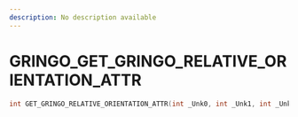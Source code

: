 ```yaml
---
description: No description available 
---
```


# GRINGO\_GET_GRINGO_RELATIVE_ORIENTATION_ATTR

```cpp
int GET_GRINGO_RELATIVE_ORIENTATION_ATTR(int _Unk0, int _Unk1, int _Unk2);
```